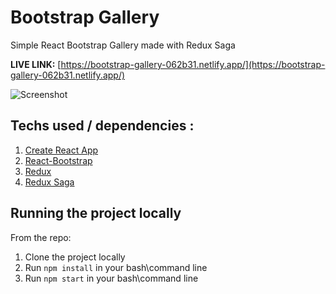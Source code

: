 # Bootstrap Gallery

Simple React Bootstrap Gallery made with Redux Saga

**LIVE LINK:** [https://bootstrap-gallery-062b31.netlify.app/](https://bootstrap-gallery-062b31.netlify.app/)


![Screenshot](https://user-images.githubusercontent.com/47148325/164172092-e4a41d2d-cb47-4ac9-9fc8-d018b67e735e.png)


## Techs used / dependencies : 

1. [Create React App](https://reactjs.org/docs/create-a-new-react-app.html)
2. [React-Bootstrap](https://react-bootstrap.github.io/https://react-bootstrap.github.io/)
3. [Redux](https://react-redux.js.org/)
4. [Redux Saga](https://redux-saga.js.org)

## Running the project locally
From the repo:
1. Clone the project locally
2. Run `npm install` in your bash\command line
3. Run `npm start` in your bash\command line